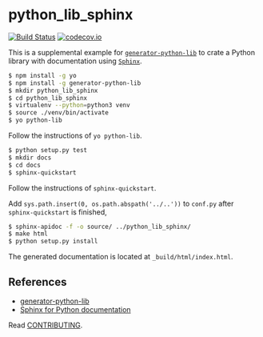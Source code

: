 # python_lib_sphinx

[![Build Status](https://travis-ci.org/saun4app/python_lib_sphinx.svg?branch=master)](https://travis-ci.org/saun4app/python_lib_sphinx)
[![codecov.io](https://codecov.io/github/hbetts/orbitalpy/coverage.svg?branch=master)](https://codecov.io/github/saun4app/python_lib_sphinx?branch=master)

This is a supplemental example for [`generator-python-lib`](https://github.com/hbetts/generator-python-lib) to crate a Python library with documentation using [`Sphinx`](https://pypi.python.org/pypi/Sphinx).

```bash
$ npm install -g yo
$ npm install -g generator-python-lib
$ mkdir python_lib_sphinx
$ cd python_lib_sphinx
$ virtualenv --python=python3 venv
$ source ./venv/bin/activate
$ yo python-lib
```

Follow the instructions of `yo python-lib`.

```bash
$ python setup.py test
$ mkdir docs
$ cd docs
$ sphinx-quickstart
```

Follow the instructions of `sphinx-quickstart`.


Add `sys.path.insert(0, os.path.abspath('../..'))` to `conf.py` after `sphinx-quickstart` is finished,

```bash
$ sphinx-apidoc -f -o source/ ../python_lib_sphinx/
$ make html
$ python setup.py install
```

The generated documentation is located at `_build/html/index.html`.

## References

- [generator-python-lib](https://github.com/hbetts/generator-python-lib)
- [Sphinx for Python documentation](http://gisellezeno.com/tutorials/sphinx-for-python-documentation.html)


Read [CONTRIBUTING](CONTRIBUTING.md).
